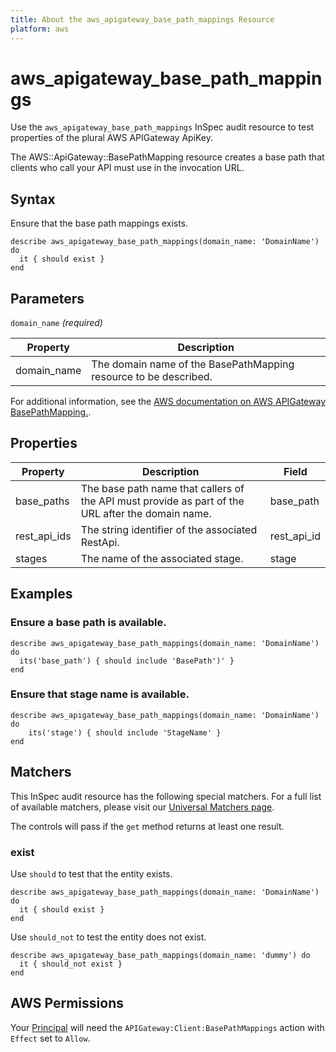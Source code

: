 ```yaml
---
title: About the aws_apigateway_base_path_mappings Resource
platform: aws
---
```


# aws_apigateway_base_path_mappings

Use the `aws_apigateway_base_path_mappings` InSpec audit resource to test properties of the plural AWS APIGateway ApiKey.

The AWS::ApiGateway::BasePathMapping resource creates a base path that clients who call your API must use in the invocation URL.

## Syntax

Ensure that the base path mappings exists.

    describe aws_apigateway_base_path_mappings(domain_name: 'DomainName') do
      it { should exist }
    end

## Parameters

`domain_name` _(required)_

| Property | Description |
| --- | --- |
| domain_name | The domain name of the BasePathMapping resource to be described. |

For additional information, see the [AWS documentation on AWS APIGateway BasePathMapping.](https://docs.aws.amazon.com/AWSCloudFormation/latest/UserGuide/aws-resource-apigateway-basepathmapping.html).

## Properties

| Property | Description | Field | 
| --- | --- | --- |
| base_paths | The base path name that callers of the API must provide as part of the URL after the domain name. | base_path |
| rest_api_ids | The string identifier of the associated RestApi.| rest_api_id |
| stages | The name of the associated stage. | stage |

## Examples

### Ensure a base path is available.
    describe aws_apigateway_base_path_mappings(domain_name: 'DomainName') do
      its('base_path') { should include 'BasePath')' }
    end

### Ensure that stage name is available.
    describe aws_apigateway_base_path_mappings(domain_name: 'DomainName') do
        its('stage') { should include 'StageName' }
    end

## Matchers

This InSpec audit resource has the following special matchers. For a full list of available matchers, please visit our [Universal Matchers page](https://www.inspec.io/docs/reference/matchers/).

The controls will pass if the `get` method returns at least one result.

### exist

Use `should` to test that the entity exists.

    describe aws_apigateway_base_path_mappings(domain_name: 'DomainName') do
      it { should exist }
    end

Use `should_not` to test the entity does not exist.

    describe aws_apigateway_base_path_mappings(domain_name: 'dummy') do
      it { should_not exist }
    end

## AWS Permissions

Your [Principal](https://docs.aws.amazon.com/IAM/latest/UserGuide/intro-structure.html#intro-structure-principal) will need the `APIGateway:Client:BasePathMappings` action with `Effect` set to `Allow`.